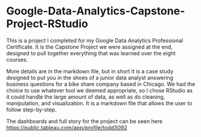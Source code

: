 # Google-Data-Analytics-Capstone-Project-RStudio

This is a project I completed for my Google Data Analytics Professional Certificate. It is the Capstone Project we were assigned at the end, designed to pull together 
everything that was learned over the eight courses.

More details are in the markdown file, but in short it is a case study designed to put you in the shoes of a junior data analyst answering business questions for a bike 
share company based in Chicago. We had the choice to use whatever tool we deemed appropriate, so I chose RStudio as it could handle the large amount of data, as well as 
do cleaning, manipulation, and visualization. It is a markdown file that allows the user to follow step-by-step.

The dashboards and full story for the project can be seen here https://public.tableau.com/app/profile/todd3092
